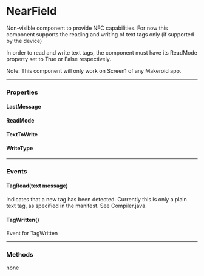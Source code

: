 # NearField

Non-visible component to provide NFC capabilities. For now this component supports the reading and writing of text tags only (if supported by the device)

In order to read and write text tags, the component must have its ReadMode property set to True or False respectively.

Note: This component will only work on Screen1 of any Makeroid app.

---

### Properties

#### LastMessage

#### ReadMode

#### TextToWrite

#### WriteType

---

### Events

#### TagRead(text message)

Indicates that a new tag has been detected. Currently this is only a plain text tag, as specified in the manifest. See Compiler.java.

#### TagWritten()

Event for TagWritten

---

### Methods

none